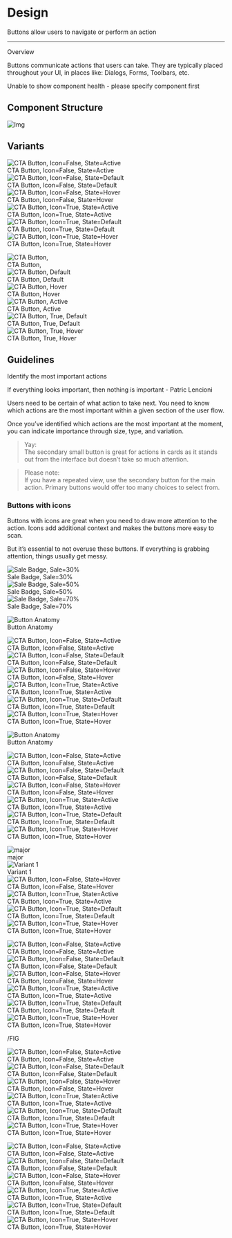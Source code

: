 
# Design

Buttons allow users to navigate or perform an action

---

Overview

Buttons communicate actions that users can take. They are typically placed throughout your UI, in places like: Dialogs, Forms, Toolbars, etc.

Unable to show component health - please specify component first

## Component Structure

![Img](https://studio-assets.supernova.io/design-systems/18526/97213791-aa15-47cf-9a97-ddf2e545f882.png)

## Variants

  
![CTA Button, Icon=False, State=Active](https://studio-assets.supernova.io/design-systems/18526/32d3502c-f0ee-49df-bb26-ff66f8d6dff8.png)  
CTA Button, Icon=False, State=Active  
![CTA Button, Icon=False, State=Default](https://studio-assets.supernova.io/design-systems/18526/f5ed9107-609f-4824-a150-26de396e475c.png)  
CTA Button, Icon=False, State=Default  
![CTA Button, Icon=False, State=Hover](https://studio-assets.supernova.io/design-systems/18526/a5ca7de5-acb4-457a-b71c-debc16f3c63b.png)  
CTA Button, Icon=False, State=Hover  
![CTA Button, Icon=True, State=Active](https://studio-assets.supernova.io/design-systems/18526/1ad8ad93-8561-4a87-a030-b773552ffd72.png)  
CTA Button, Icon=True, State=Active  
![CTA Button, Icon=True, State=Default](https://studio-assets.supernova.io/design-systems/18526/75af8a03-ec48-4572-9660-f95ad46b2fc3.png)  
CTA Button, Icon=True, State=Default  
![CTA Button, Icon=True, State=Hover](https://studio-assets.supernova.io/design-systems/18526/e14fb017-5694-4bb5-b705-6746375c6e1f.png)  
CTA Button, Icon=True, State=Hover  


  
![CTA Button,](https://studio-assets.supernova.io/design-systems/18526/32d3502c-f0ee-49df-bb26-ff66f8d6dff8.png)  
CTA Button,  
![CTA Button, Default](https://studio-assets.supernova.io/design-systems/18526/f5ed9107-609f-4824-a150-26de396e475c.png)  
CTA Button, Default  
![CTA Button, Hover](https://studio-assets.supernova.io/design-systems/18526/a5ca7de5-acb4-457a-b71c-debc16f3c63b.png)  
CTA Button, Hover  
![CTA Button, Active](https://studio-assets.supernova.io/design-systems/18526/1ad8ad93-8561-4a87-a030-b773552ffd72.png)  
CTA Button, Active  
![CTA Button, True, Default](https://studio-assets.supernova.io/design-systems/18526/75af8a03-ec48-4572-9660-f95ad46b2fc3.png)  
CTA Button, True, Default  
![CTA Button, True, Hover](https://studio-assets.supernova.io/design-systems/18526/e14fb017-5694-4bb5-b705-6746375c6e1f.png)  
CTA Button, True, Hover  


## Guidelines

Identify the most important actions

If everything looks important, then nothing is important - Patric Lencioni

Users need to be certain of what action to take next. You need to know which actions are the most important within a given section of the user flow.

Once you’ve identified which actions are the most important at the moment, you can indicate importance through size, type, and variation.

> Yay:  
> The secondary small button is great for actions in cards as it stands out from the interface but doesn’t take so much attention.

> Please note:  
> If you have a repeated view, use the secondary button for the main action. Primary buttons would offer too many choices to select from.

### Buttons with icons

Buttons with icons are great when you need to draw more attention to the action. Icons add additional context and makes the buttons more easy to scan.

But it’s essential to not overuse these buttons. If everything is grabbing attention, things usually get messy.

  
![Sale Badge, Sale=30%](https://studio-assets.supernova.io/design-systems/18526/b33a265c-43cd-4979-b6a1-03ea433666a7.png)  
Sale Badge, Sale=30%  
![Sale Badge, Sale=50%](https://studio-assets.supernova.io/design-systems/18526/ef0df146-a811-43b7-a9cb-ca2e68a9bfd4.png)  
Sale Badge, Sale=50%  
![Sale Badge, Sale=70%](https://studio-assets.supernova.io/design-systems/18526/f21c27d4-b627-4e4a-ab31-46341688a565.png)  
Sale Badge, Sale=70%  


  
![Button Anatomy](https://studio-assets.supernova.io/design-systems/18526/97213791-aa15-47cf-9a97-ddf2e545f882.png)  
Button Anatomy  


  
![CTA Button, Icon=False, State=Active](https://studio-assets.supernova.io/design-systems/18526/32d3502c-f0ee-49df-bb26-ff66f8d6dff8.png)  
CTA Button, Icon=False, State=Active  
![CTA Button, Icon=False, State=Default](https://studio-assets.supernova.io/design-systems/18526/f5ed9107-609f-4824-a150-26de396e475c.png)  
CTA Button, Icon=False, State=Default  
![CTA Button, Icon=False, State=Hover](https://studio-assets.supernova.io/design-systems/18526/a5ca7de5-acb4-457a-b71c-debc16f3c63b.png)  
CTA Button, Icon=False, State=Hover  
![CTA Button, Icon=True, State=Active](https://studio-assets.supernova.io/design-systems/18526/1ad8ad93-8561-4a87-a030-b773552ffd72.png)  
CTA Button, Icon=True, State=Active  
![CTA Button, Icon=True, State=Default](https://studio-assets.supernova.io/design-systems/18526/75af8a03-ec48-4572-9660-f95ad46b2fc3.png)  
CTA Button, Icon=True, State=Default  
![CTA Button, Icon=True, State=Hover](https://studio-assets.supernova.io/design-systems/18526/e14fb017-5694-4bb5-b705-6746375c6e1f.png)  
CTA Button, Icon=True, State=Hover  


  
![Button Anatomy](https://studio-assets.supernova.io/design-systems/18526/97213791-aa15-47cf-9a97-ddf2e545f882.png)  
Button Anatomy  


  
![CTA Button, Icon=False, State=Active](https://studio-assets.supernova.io/design-systems/18526/32d3502c-f0ee-49df-bb26-ff66f8d6dff8.png)  
CTA Button, Icon=False, State=Active  
![CTA Button, Icon=False, State=Default](https://studio-assets.supernova.io/design-systems/18526/f5ed9107-609f-4824-a150-26de396e475c.png)  
CTA Button, Icon=False, State=Default  
![CTA Button, Icon=False, State=Hover](https://studio-assets.supernova.io/design-systems/18526/a5ca7de5-acb4-457a-b71c-debc16f3c63b.png)  
CTA Button, Icon=False, State=Hover  
![CTA Button, Icon=True, State=Active](https://studio-assets.supernova.io/design-systems/18526/1ad8ad93-8561-4a87-a030-b773552ffd72.png)  
CTA Button, Icon=True, State=Active  
![CTA Button, Icon=True, State=Default](https://studio-assets.supernova.io/design-systems/18526/75af8a03-ec48-4572-9660-f95ad46b2fc3.png)  
CTA Button, Icon=True, State=Default  
![CTA Button, Icon=True, State=Hover](https://studio-assets.supernova.io/design-systems/18526/e14fb017-5694-4bb5-b705-6746375c6e1f.png)  
CTA Button, Icon=True, State=Hover  


  
![major ](https://studio-assets.supernova.io/design-systems/18526/32d3502c-f0ee-49df-bb26-ff66f8d6dff8.png)  
major   
![Variant 1](https://studio-assets.supernova.io/design-systems/18526/f5ed9107-609f-4824-a150-26de396e475c.png)  
Variant 1  
![CTA Button, Icon=False, State=Hover](https://studio-assets.supernova.io/design-systems/18526/a5ca7de5-acb4-457a-b71c-debc16f3c63b.png)  
CTA Button, Icon=False, State=Hover  
![CTA Button, Icon=True, State=Active](https://studio-assets.supernova.io/design-systems/18526/1ad8ad93-8561-4a87-a030-b773552ffd72.png)  
CTA Button, Icon=True, State=Active  
![CTA Button, Icon=True, State=Default](https://studio-assets.supernova.io/design-systems/18526/75af8a03-ec48-4572-9660-f95ad46b2fc3.png)  
CTA Button, Icon=True, State=Default  
![CTA Button, Icon=True, State=Hover](https://studio-assets.supernova.io/design-systems/18526/e14fb017-5694-4bb5-b705-6746375c6e1f.png)  
CTA Button, Icon=True, State=Hover  


  
![CTA Button, Icon=False, State=Active](https://studio-assets.supernova.io/design-systems/18526/32d3502c-f0ee-49df-bb26-ff66f8d6dff8.png)  
CTA Button, Icon=False, State=Active  
![CTA Button, Icon=False, State=Default](https://studio-assets.supernova.io/design-systems/18526/f5ed9107-609f-4824-a150-26de396e475c.png)  
CTA Button, Icon=False, State=Default  
![CTA Button, Icon=False, State=Hover](https://studio-assets.supernova.io/design-systems/18526/a5ca7de5-acb4-457a-b71c-debc16f3c63b.png)  
CTA Button, Icon=False, State=Hover  
![CTA Button, Icon=True, State=Active](https://studio-assets.supernova.io/design-systems/18526/1ad8ad93-8561-4a87-a030-b773552ffd72.png)  
CTA Button, Icon=True, State=Active  
![CTA Button, Icon=True, State=Default](https://studio-assets.supernova.io/design-systems/18526/75af8a03-ec48-4572-9660-f95ad46b2fc3.png)  
CTA Button, Icon=True, State=Default  
![CTA Button, Icon=True, State=Hover](https://studio-assets.supernova.io/design-systems/18526/e14fb017-5694-4bb5-b705-6746375c6e1f.png)  
CTA Button, Icon=True, State=Hover  


/FIG

  
![CTA Button, Icon=False, State=Active](https://studio-assets.supernova.io/design-systems/18526/32d3502c-f0ee-49df-bb26-ff66f8d6dff8.png)  
CTA Button, Icon=False, State=Active  
![CTA Button, Icon=False, State=Default](https://studio-assets.supernova.io/design-systems/18526/f5ed9107-609f-4824-a150-26de396e475c.png)  
CTA Button, Icon=False, State=Default  
![CTA Button, Icon=False, State=Hover](https://studio-assets.supernova.io/design-systems/18526/a5ca7de5-acb4-457a-b71c-debc16f3c63b.png)  
CTA Button, Icon=False, State=Hover  
![CTA Button, Icon=True, State=Active](https://studio-assets.supernova.io/design-systems/18526/1ad8ad93-8561-4a87-a030-b773552ffd72.png)  
CTA Button, Icon=True, State=Active  
![CTA Button, Icon=True, State=Default](https://studio-assets.supernova.io/design-systems/18526/75af8a03-ec48-4572-9660-f95ad46b2fc3.png)  
CTA Button, Icon=True, State=Default  
![CTA Button, Icon=True, State=Hover](https://studio-assets.supernova.io/design-systems/18526/e14fb017-5694-4bb5-b705-6746375c6e1f.png)  
CTA Button, Icon=True, State=Hover  


  
![CTA Button, Icon=False, State=Active](https://studio-assets.supernova.io/design-systems/18526/32d3502c-f0ee-49df-bb26-ff66f8d6dff8.png)  
CTA Button, Icon=False, State=Active  
![CTA Button, Icon=False, State=Default](https://studio-assets.supernova.io/design-systems/18526/f5ed9107-609f-4824-a150-26de396e475c.png)  
CTA Button, Icon=False, State=Default  
![CTA Button, Icon=False, State=Hover](https://studio-assets.supernova.io/design-systems/18526/a5ca7de5-acb4-457a-b71c-debc16f3c63b.png)  
CTA Button, Icon=False, State=Hover  
![CTA Button, Icon=True, State=Active](https://studio-assets.supernova.io/design-systems/18526/1ad8ad93-8561-4a87-a030-b773552ffd72.png)  
CTA Button, Icon=True, State=Active  
![CTA Button, Icon=True, State=Default](https://studio-assets.supernova.io/design-systems/18526/75af8a03-ec48-4572-9660-f95ad46b2fc3.png)  
CTA Button, Icon=True, State=Default  
![CTA Button, Icon=True, State=Hover](https://studio-assets.supernova.io/design-systems/18526/e14fb017-5694-4bb5-b705-6746375c6e1f.png)  
CTA Button, Icon=True, State=Hover  
